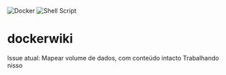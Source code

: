 ![Docker](https://img.shields.io/badge/docker-%230db7ed.svg?style=for-the-badge&logo=docker&logoColor=white) ![Shell Script](https://img.shields.io/badge/shell_script-%23121011.svg?style=for-the-badge&logo=gnu-bash&logoColor=white)
# dockerwiki
Issue atual:
Mapear volume de dados, com conteúdo intacto
Trabalhando nisso
